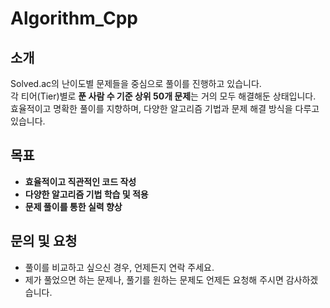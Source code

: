# Algorithm_Cpp

## 소개
Solved.ac의 난이도별 문제들을 중심으로 풀이를 진행하고 있습니다.  
각 티어(Tier)별로 **푼 사람 수 기준 상위 50개 문제**는 거의 모두 해결해둔 상태입니다.  
효율적이고 명확한 풀이를 지향하며, 다양한 알고리즘 기법과 문제 해결 방식을 다루고 있습니다.

## 목표
- **효율적이고 직관적인 코드 작성**  
- **다양한 알고리즘 기법 학습 및 적용**  
- **문제 풀이를 통한 실력 향상**  

## 문의 및 요청
- 풀이를 비교하고 싶으신 경우, 언제든지 연락 주세요.  
- 제가 풀었으면 하는 문제나, 풀기를 원하는 문제도 언제든 요청해 주시면 감사하겠습니다.
